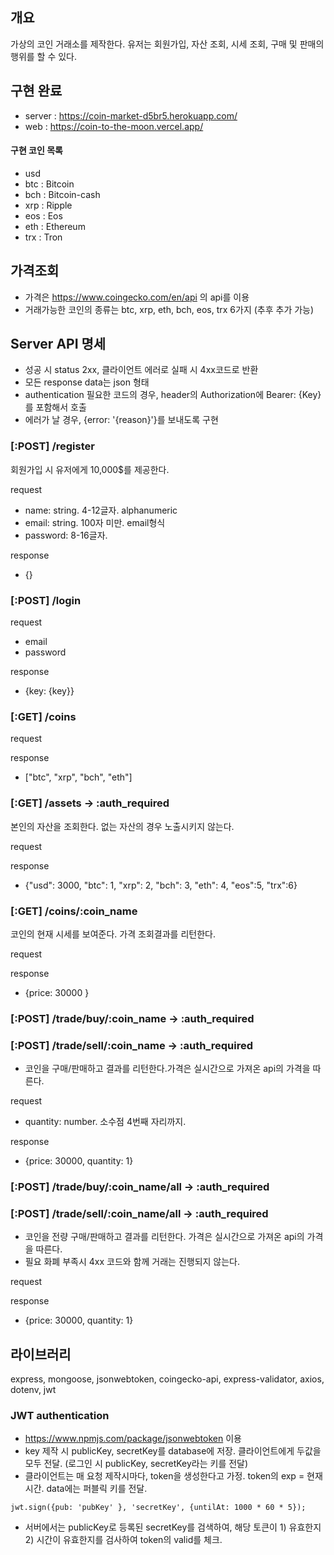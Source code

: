 ## 개요

가상의 코인 거래소를 제작한다. 유저는 회원가입, 자산 조회, 시세 조회, 구매 및 판매의 행위를 할 수 있다.

## 구현 완료

- server : https://coin-market-d5br5.herokuapp.com/
- web : https://coin-to-the-moon.vercel.app/

#### 구현 코인 목록

- usd
- btc : Bitcoin
- bch : Bitcoin-cash
- xrp : Ripple
- eos : Eos
- eth : Ethereum
- trx : Tron

## 가격조회

- 가격은 https://www.coingecko.com/en/api 의 api를 이용
- 거래가능한 코인의 종류는 btc, xrp, eth, bch, eos, trx 6가지 (추후 추가 가능)

## Server API 명세

- 성공 시 status 2xx, 클라이언트 에러로 실패 시 4xx코드로 반환
- 모든 response data는 json 형태
- authentication 필요한 코드의 경우, header의 Authorization에 Bearer: {Key} 를 포함해서 호출
- 에러가 날 경우, {error: '{reason}'}를 보내도록 구현

### [:POST] /register

회원가입 시 유저에게 10,000$를 제공한다.

request

- name: string. 4-12글자. alphanumeric
- email: string. 100자 미만. email형식
- password: 8-16글자.

response

- {}

### [:POST] /login

request

- email
- password

response

- {key: {key}}

### [:GET] /coins

request

response

- ["btc", "xrp", "bch", "eth"]

### [:GET] /assets -> :auth_required

본인의 자산을 조회한다. 없는 자산의 경우 노출시키지 않는다.

request

response

- {"usd": 3000, "btc": 1, "xrp": 2, "bch": 3, "eth": 4, "eos":5, "trx":6}

### [:GET] /coins/:coin_name

코인의 현재 시세를 보여준다.
가격 조회결과를 리턴한다.

request

response

- {price: 30000 }

### [:POST] /trade/buy/:coin_name -> :auth_required

### [:POST] /trade/sell/:coin_name -> :auth_required

- 코인을 구매/판매하고 결과를 리턴한다.가격은 실시간으로 가져온 api의 가격을 따른다.

request

- quantity: number. 소수점 4번째 자리까지.

response

- {price: 30000, quantity: 1}

### [:POST] /trade/buy/:coin_name/all -> :auth_required

### [:POST] /trade/sell/:coin_name/all -> :auth_required

- 코인을 전량 구매/판매하고 결과를 리턴한다. 가격은 실시간으로 가져온 api의 가격을 따른다.
- 필요 화폐 부족시 4xx 코드와 함께 거래는 진행되지 않는다.

request

response

- {price: 30000, quantity: 1}

## 라이브러리

express, mongoose, jsonwebtoken, coingecko-api, express-validator, axios, dotenv, jwt

### JWT authentication

- https://www.npmjs.com/package/jsonwebtoken 이용
- key 제작 시 publicKey, secretKey를 database에 저장. 클라이언트에게 두값을 모두 전달. (로그인 시 publicKey, secretKey라는 키를 전달)
- 클라이언트는 매 요청 제작시마다, token을 생성한다고 가정. token의 exp = 현재시간. data에는 퍼블릭 키를 전달.

```
jwt.sign({pub: 'pubKey' }, 'secretKey', {untilAt: 1000 * 60 * 5});
```

- 서버에서는 publicKey로 등록된 secretKey를 검색하여, 해당 토큰이 1) 유효한지 2) 시간이 유효한지를 검사하여 token의 valid를 체크.
